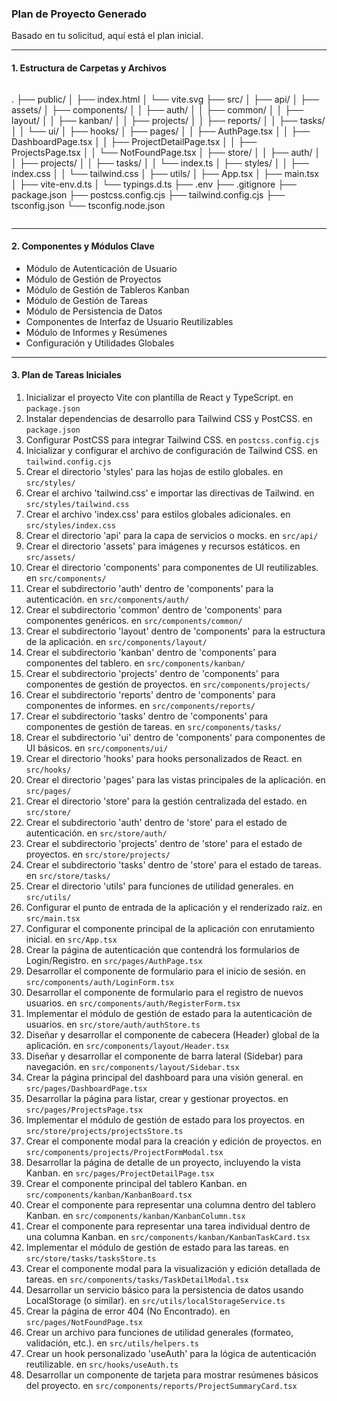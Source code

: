 ### Plan de Proyecto Generado

Basado en tu solicitud, aquí está el plan inicial.

---

#### 1. Estructura de Carpetas y Archivos

```bash
```
.
├── public/
│   ├── index.html
│   └── vite.svg
├── src/
│   ├── api/
│   ├── assets/
│   ├── components/
│   │   ├── auth/
│   │   ├── common/
│   │   ├── layout/
│   │   ├── kanban/
│   │   ├── projects/
│   │   ├── reports/
│   │   ├── tasks/
│   │   └── ui/
│   ├── hooks/
│   ├── pages/
│   │   ├── AuthPage.tsx
│   │   ├── DashboardPage.tsx
│   │   ├── ProjectDetailPage.tsx
│   │   ├── ProjectsPage.tsx
│   │   └── NotFoundPage.tsx
│   ├── store/
│   │   ├── auth/
│   │   ├── projects/
│   │   ├── tasks/
│   │   └── index.ts
│   ├── styles/
│   │   ├── index.css
│   │   └── tailwind.css
│   ├── utils/
│   ├── App.tsx
│   ├── main.tsx
│   ├── vite-env.d.ts
│   └── typings.d.ts
├── .env
├── .gitignore
├── package.json
├── postcss.config.cjs
├── tailwind.config.cjs
├── tsconfig.json
└── tsconfig.node.json
```
```

---

#### 2. Componentes y Módulos Clave

- Módulo de Autenticación de Usuario
- Módulo de Gestión de Proyectos
- Módulo de Gestión de Tableros Kanban
- Módulo de Gestión de Tareas
- Módulo de Persistencia de Datos
- Componentes de Interfaz de Usuario Reutilizables
- Módulo de Informes y Resúmenes
- Configuración y Utilidades Globales

---

#### 3. Plan de Tareas Iniciales

1. Inicializar el proyecto Vite con plantilla de React y TypeScript. en `package.json`
2. Instalar dependencias de desarrollo para Tailwind CSS y PostCSS. en `package.json`
3. Configurar PostCSS para integrar Tailwind CSS. en `postcss.config.cjs`
4. Inicializar y configurar el archivo de configuración de Tailwind CSS. en `tailwind.config.cjs`
5. Crear el directorio 'styles' para las hojas de estilo globales. en `src/styles/`
6. Crear el archivo 'tailwind.css' e importar las directivas de Tailwind. en `src/styles/tailwind.css`
7. Crear el archivo 'index.css' para estilos globales adicionales. en `src/styles/index.css`
8. Crear el directorio 'api' para la capa de servicios o mocks. en `src/api/`
9. Crear el directorio 'assets' para imágenes y recursos estáticos. en `src/assets/`
10. Crear el directorio 'components' para componentes de UI reutilizables. en `src/components/`
11. Crear el subdirectorio 'auth' dentro de 'components' para la autenticación. en `src/components/auth/`
12. Crear el subdirectorio 'common' dentro de 'components' para componentes genéricos. en `src/components/common/`
13. Crear el subdirectorio 'layout' dentro de 'components' para la estructura de la aplicación. en `src/components/layout/`
14. Crear el subdirectorio 'kanban' dentro de 'components' para componentes del tablero. en `src/components/kanban/`
15. Crear el subdirectorio 'projects' dentro de 'components' para componentes de gestión de proyectos. en `src/components/projects/`
16. Crear el subdirectorio 'reports' dentro de 'components' para componentes de informes. en `src/components/reports/`
17. Crear el subdirectorio 'tasks' dentro de 'components' para componentes de gestión de tareas. en `src/components/tasks/`
18. Crear el subdirectorio 'ui' dentro de 'components' para componentes de UI básicos. en `src/components/ui/`
19. Crear el directorio 'hooks' para hooks personalizados de React. en `src/hooks/`
20. Crear el directorio 'pages' para las vistas principales de la aplicación. en `src/pages/`
21. Crear el directorio 'store' para la gestión centralizada del estado. en `src/store/`
22. Crear el subdirectorio 'auth' dentro de 'store' para el estado de autenticación. en `src/store/auth/`
23. Crear el subdirectorio 'projects' dentro de 'store' para el estado de proyectos. en `src/store/projects/`
24. Crear el subdirectorio 'tasks' dentro de 'store' para el estado de tareas. en `src/store/tasks/`
25. Crear el directorio 'utils' para funciones de utilidad generales. en `src/utils/`
26. Configurar el punto de entrada de la aplicación y el renderizado raíz. en `src/main.tsx`
27. Configurar el componente principal de la aplicación con enrutamiento inicial. en `src/App.tsx`
28. Crear la página de autenticación que contendrá los formularios de Login/Registro. en `src/pages/AuthPage.tsx`
29. Desarrollar el componente de formulario para el inicio de sesión. en `src/components/auth/LoginForm.tsx`
30. Desarrollar el componente de formulario para el registro de nuevos usuarios. en `src/components/auth/RegisterForm.tsx`
31. Implementar el módulo de gestión de estado para la autenticación de usuarios. en `src/store/auth/authStore.ts`
32. Diseñar y desarrollar el componente de cabecera (Header) global de la aplicación. en `src/components/layout/Header.tsx`
33. Diseñar y desarrollar el componente de barra lateral (Sidebar) para navegación. en `src/components/layout/Sidebar.tsx`
34. Crear la página principal del dashboard para una visión general. en `src/pages/DashboardPage.tsx`
35. Desarrollar la página para listar, crear y gestionar proyectos. en `src/pages/ProjectsPage.tsx`
36. Implementar el módulo de gestión de estado para los proyectos. en `src/store/projects/projectsStore.ts`
37. Crear el componente modal para la creación y edición de proyectos. en `src/components/projects/ProjectFormModal.tsx`
38. Desarrollar la página de detalle de un proyecto, incluyendo la vista Kanban. en `src/pages/ProjectDetailPage.tsx`
39. Crear el componente principal del tablero Kanban. en `src/components/kanban/KanbanBoard.tsx`
40. Crear el componente para representar una columna dentro del tablero Kanban. en `src/components/kanban/KanbanColumn.tsx`
41. Crear el componente para representar una tarea individual dentro de una columna Kanban. en `src/components/kanban/KanbanTaskCard.tsx`
42. Implementar el módulo de gestión de estado para las tareas. en `src/store/tasks/tasksStore.ts`
43. Crear el componente modal para la visualización y edición detallada de tareas. en `src/components/tasks/TaskDetailModal.tsx`
44. Desarrollar un servicio básico para la persistencia de datos usando LocalStorage (o similar). en `src/utils/localStorageService.ts`
45. Crear la página de error 404 (No Encontrado). en `src/pages/NotFoundPage.tsx`
46. Crear un archivo para funciones de utilidad generales (formateo, validación, etc.). en `src/utils/helpers.ts`
47. Crear un hook personalizado 'useAuth' para la lógica de autenticación reutilizable. en `src/hooks/useAuth.ts`
48. Desarrollar un componente de tarjeta para mostrar resúmenes básicos del proyecto. en `src/components/reports/ProjectSummaryCard.tsx`

